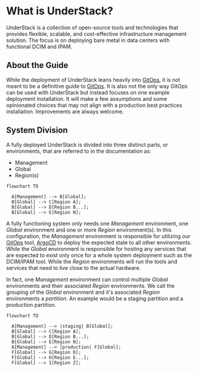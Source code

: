 # What is UnderStack?

UnderStack is a collection of open-source tools and technologies that provides
flexible, scalable, and cost-effective infrastructure management solution. The
focus is on deploying bare metal in data centers with functional DCIM and IPAM.

## About the Guide

While the deployment of UnderStack leans heavily into [GitOps][gitops], it is not meant to
be a definitive guide to [GitOps][gitops]. It is also not the only way GitOps can be used
with UnderStack but instead focuses on one example deployment installation.
It will make a few assumptions and some opinionated choices that may not align
with a production best practices installation. Improvements are always welcome.

## System Division

A fully deployed UnderStack is divided into three distinct parts, or environments,
that are referred to in the documentation as:

- Management
- Global
- Region(s)

```mermaid
flowchart TD

  A[Management] --> B[Global];
  B[Global] --> C[Region A];
  B[Global] --> D[Region B...];
  B[Global] --> E[Region N];
```

A fully functioning system only needs one _Management_ environment, one _Global_
environment and one or more _Region_ environment(s). In this configuration,
the _Management_ environment is responsible for utilizing our [GitOps][gitops]
tool, [ArgoCD][argocd] to deploy the expected state to all other environments.
While the _Global_ environment is
responsible for hosting any services that are expected to exist only once
for a whole system deployment such as the DCIM/IPAM tool. While the _Region_
environments will run the tools and services that need to live close to the
actual hardware.

In fact, one _Management_ environment can control multiple _Global_ environments
and their associated _Region_ environments. We call the grouping of the _Global_
environment and it's associated _Region_ environments a _partition_. An example
would be a staging partition and a production partition.

```mermaid
flowchart TD

  A[Management] --> |staging| B[Global];
  B[Global] --> C[Region A];
  B[Global] --> D[Region B...];
  B[Global] --> E[Region N];
  A[Management] --> |production| F[Global];
  F[Global] --> G[Region D];
  F[Global] --> H[Region E...];
  F[Global] --> I[Region Z];
```

[argocd]: <https://argo-cd.readthedocs.io/en/stable/>
[gitops]: <https://about.gitlab.com/topics/gitops/>
